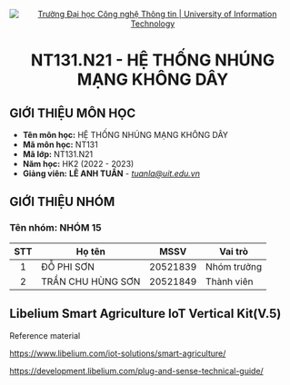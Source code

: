 <!-- Banner -->
<p align="center">
  <a href="https://www.uit.edu.vn/" title="Trường Đại học Công nghệ Thông tin" style="border: none;">
    <img src="https://i.imgur.com/WmMnSRt.png" alt="Trường Đại học Công nghệ Thông tin | University of Information Technology">
  </a>
</p>
<!-- Title -->
<h1 align="center"><b>NT131.N21 - HỆ THỐNG NHÚNG MẠNG KHÔNG DÂY</b></h1>

## GIỚI THIỆU MÔN HỌC
* **Tên môn học:** HỆ THỐNG NHÚNG MẠNG KHÔNG DÂY
* **Mã môn học:** NT131
* **Mã lớp:** NT131.N21
* **Năm học:** HK2 (2022 - 2023)
* **Giảng viên:** **LÊ ANH TUẤN** - *tuanla@uit.edu.vn*

## GIỚI THIỆU NHÓM
### Tên nhóm: NHÓM 15
| STT | Họ tên | MSSV | Vai trò | 
| :---: | --- | --- | --- | 
| 1 | ĐỖ PHI SƠN | 20521839 | Nhóm trưởng | 
| 2 | TRẦN CHU HÙNG SƠN| 20521849 | Thành viên |
## Libelium Smart Agriculture IoT Vertical Kit(V.5)
Reference material

https://www.libelium.com/iot-solutions/smart-agriculture/

https://development.libelium.com/plug-and-sense-technical-guide/
